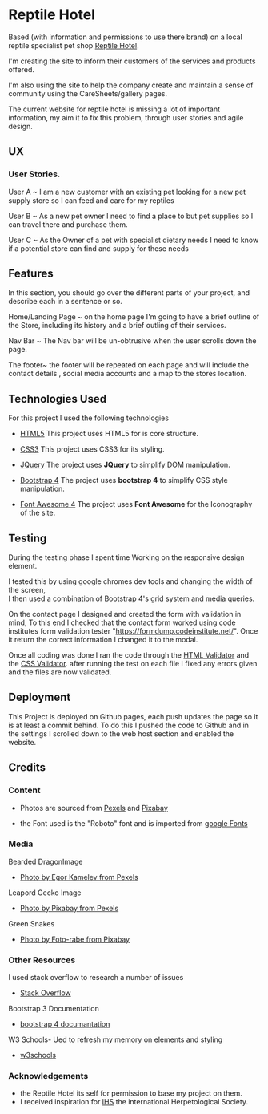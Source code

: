 # Reptile Hotel


Based (with information and permissions to use there brand) on a local reptile specialist pet shop [Reptile Hotel](http://www.thereptilehotel.co.uk/).

I'm creating the site to inform their customers of the services and products offered.

I'm also using the site to help the company create and maintain a sense of community using the CareSheets/gallery pages. 
 

 The current website for reptile hotel is missing a lot of important information, my aim it to fix this problem, through user stories and agile design.
## UX
 
### User Stories.

User A ~ I am a new customer with an existing pet looking for a new pet supply store so I can feed and care for my reptiles

User B ~ As a new pet owner I need to find a place to but pet supplies so I can travel there and purchase them.

User C ~ As the Owner of a pet with specialist dietary needs I need to know if a potential store can find and supply for these needs

## Features

In this section, you should go over the different parts of your project, and describe each in a sentence or so.

Home/Landing Page ~ on the home page I'm going to have a brief outline of the Store, including its history and a brief outling of their services.

Nav Bar ~ The Nav bar will be un-obtrusive when the user scrolls down the page.

The footer~ the footer will be repeated on each page and will include the contact details , social media accounts and a map to the stores location.
 

## Technologies Used

For this project I used the following technologies

- [HTML5](https://developer.mozilla.org/en-US/docs/Web/Guide/HTML/HTML5)
         This project uses HTML5 for is core structure.

- [CSS3](https://en.wikipedia.org/wiki/CSS)
         This project uses CSS3 for its styling.

- [JQuery](https://jquery.com)
        The project uses **JQuery** to simplify DOM manipulation.

- [Bootstrap 4](https://getbootstrap.com/)
         The project uses **bootstrap 4** to simplify CSS style manipulation.

- [Font Awesome 4](https://fontawesome.com/v4.7.0/)
         The project uses **Font Awesome** for the Iconography of the site.

## Testing

During the testing phase I spent time Working on the responsive design element.

I tested this by using google chromes dev tools and changing the width of the screen,  
I then used a combination of Bootstrap 4's grid system and media queries.

On the contact page I designed and created the form with validation in mind, To this end I checked that the contact form worked using
code institutes form validation tester "https://formdump.codeinstitute.net/". Once it return the correct information I changed it to the modal.

Once all coding was done I ran the code through the [HTML Validator](https://validator.w3.org/) and the [CSS Validator](https://jigsaw.w3.org/css-validator/). after running the test on each  file I fixed any errors given and the files are now validated.

## Deployment

This Project is deployed on Github pages, each push updates the page so it is at least a commit behind. To do this I pushed the code to Github and in the settings I scrolled down to the web host section and enabled the website.

## Credits

### Content

- Photos are sourced from  [Pexels](https://pexels.com) and [Pixabay](https://pixabay.com)

- the Font used is the "Roboto" font and is imported from [google Fonts](https://fonts.google.com/)


### Media

Bearded DragonImage

- [Photo by Egor Kamelev from Pexels]( https://www.pexels.com/photo/green-and-gray-bearded-dragon-751698/)

Leapord Gecko Image

- [Photo by Pixabay from Pexels](https://www.pexels.com/photo/animal-biology-blur-close-up-407037/?utm_content=attributionCopyText&utm_medium=referral&utm_source=pexels)

Green Snakes

- [Photo by Foto-rabe from Pixabay](https://pixabay.com/images/id-653639/)

### Other Resources

 I used stack overflow to research a number of issues

- [Stack Overflow](https://stackoverflow.com/)

Bootstrap 3 Documentation

- [bootstrap 4 documantation](https://getbootstrap.com/docs/4.0)

W3 Schools- Ued to refresh my memory on elements and styling

- [w3schools](https://www.w3schools.com/)

### Acknowledgements

- the Reptile Hotel its self for permission to base my project on them.
- I received inspiration for [IHS](https://www.ihs-web.org.uk/) the international Herpetological Society.
